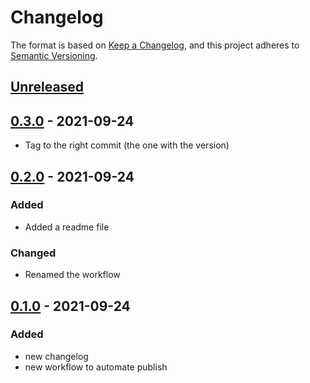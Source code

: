 # Changelog

The format is based on [Keep a Changelog](https://keepachangelog.com/en/1.0.0/),
and this project adheres to [Semantic Versioning](https://semver.org/spec/v2.0.0.html).

## [Unreleased]

## [0.3.0] - 2021-09-24

-   Tag to the right commit (the one with the version)

## [0.2.0] - 2021-09-24

### Added

-   Added a readme file

### Changed

-   Renamed the workflow

## [0.1.0] - 2021-09-24

### Added

-   new changelog
-   new workflow to automate publish

[Unreleased]: https://github.com/pfeyssaguet/testrepo/compare/0.3.0...HEAD

[0.3.0]: https://github.com/pfeyssaguet/testrepo/compare/0.2.0...0.3.0

[0.2.0]: https://github.com/pfeyssaguet/testrepo/compare/0.1.0...0.2.0

[0.1.0]: https://github.com/pfeyssaguet/testrepo/compare/c8f21c828688b3334b60d91567a8edc336b610bb...0.1.0
